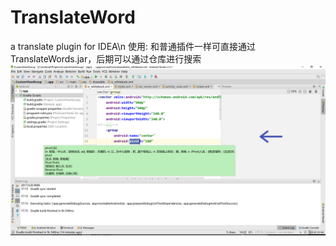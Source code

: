 # TranslateWord
a translate plugin for IDEA\n
使用: 和普通插件一样可直接通过TranslateWords.jar，后期可以通过仓库进行搜索
![image](https://github.com/jinbolx/TranslateWord/blob/master/picture/picture.PNG)
